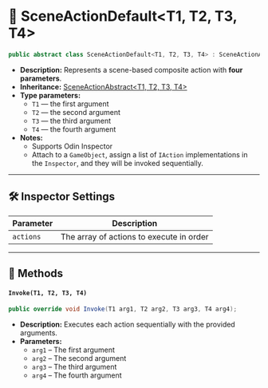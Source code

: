 # 🧩 SceneActionDefault&lt;T1, T2, T3, T4&gt;

```csharp
public abstract class SceneActionDefault<T1, T2, T3, T4> : SceneActionAbstract<T1, T2, T3, T4>
```

- **Description:** Represents a scene-based composite action with <b>four parameters</b>.
- **Inheritance:** [SceneActionAbstract&lt;T1, T2, T3, T4&gt;](SceneActionAbstract%604.md)
- **Type parameters:**
    - `T1` — the first argument
    - `T2` — the second argument
    - `T3` — the third argument
    - `T4` — the fourth argument
- **Notes:**
  - Supports Odin Inspector
  - Attach to a `GameObject`, assign a list of `IAction` implementations in the `Inspector`, and they will be
    invoked sequentially.
---

## 🛠 Inspector Settings

| Parameter | Description                              |
|-----------|------------------------------------------|
| `actions` | The array of actions to execute in order |

---

## 🏹 Methods

#### `Invoke(T1, T2, T3, T4)`

```csharp
public override void Invoke(T1 arg1, T2 arg2, T3 arg3, T4 arg4);
```

- **Description:** Executes each action sequentially with the provided arguments.
- **Parameters:**
    - `arg1` – The first argument
    - `arg2` – The second argument
    - `arg3` – The third argument
    - `arg4` – The fourth argument